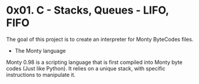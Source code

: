 # 0x01. C - Stacks, Queues - LIFO, FIFO
The goal of this project is to create an interpreter for Monty ByteCodes files.


* The Monty language

Monty 0.98 is a scripting language that is first compiled into Monty byte codes (Just like Python). It relies on a unique stack, with specific instructions to manipulate it.
